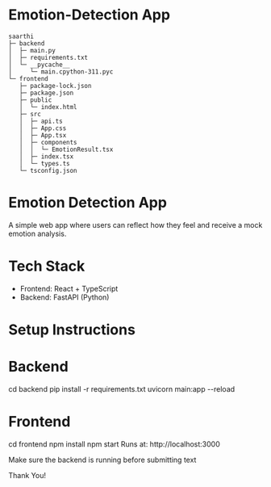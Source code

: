 # Emotion-Detection App


```
saarthi
├─ backend
│  ├─ main.py
│  ├─ requirements.txt
│  └─ __pycache__
│     └─ main.cpython-311.pyc
└─ frontend
   ├─ package-lock.json
   ├─ package.json
   ├─ public
   │  └─ index.html
   ├─ src
   │  ├─ api.ts
   │  ├─ App.css
   │  ├─ App.tsx
   │  ├─ components
   │  │  └─ EmotionResult.tsx
   │  ├─ index.tsx
   │  └─ types.ts
   └─ tsconfig.json

```


# Emotion Detection App

A simple web app where users can reflect how they feel and receive a mock emotion analysis.

# Tech Stack
- Frontend: React + TypeScript  
- Backend: FastAPI (Python)



# Setup Instructions

# Backend

cd backend
pip install -r requirements.txt
uvicorn main:app --reload


# Frontend

cd frontend
npm install
npm start
Runs at: http://localhost:3000

Make sure the backend is running before submitting text

Thank You!











